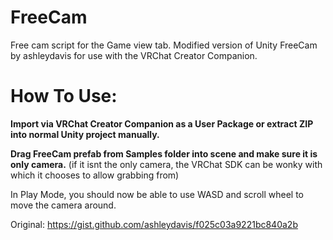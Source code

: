 # FreeCam
Free cam script for the Game view tab. Modified version of Unity FreeCam by ashleydavis for use with the VRChat Creator Companion.

# How To Use:
**Import via VRChat Creator Companion as a User Package or extract ZIP into normal Unity project manually.**

**Drag FreeCam prefab from Samples folder into scene and make sure it is only camera.**
(if it isnt the only camera, the VRChat SDK can be wonky with which it chooses to allow grabbing from)

In Play Mode, you should now be able to use WASD and scroll wheel to move the camera around.

Original:
https://gist.github.com/ashleydavis/f025c03a9221bc840a2b
